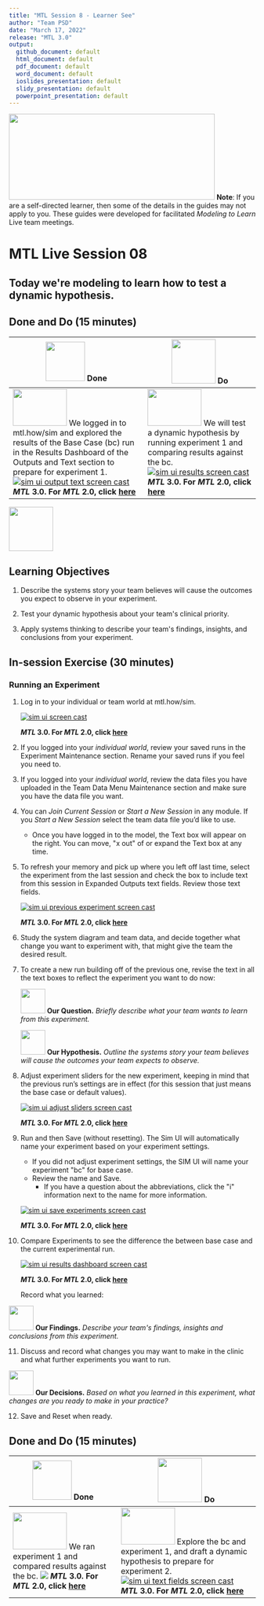 ```yaml
---
title: "MTL Session 8 - Learner See"
author: "Team PSD"
date: "March 17, 2022"
release: "MTL 3.0"
output: 
  github_document: default
  html_document: default
  pdf_document: default
  word_document: default
  ioslides_presentation: default
  slidy_presentation: default
  powerpoint_presentation: default
---
```


[<img src = "https://github.com/lzim/teampsd/blob/master/resources/title_slides/mtl_s08_dynamic_hypothesis_title.png"
     height = "175" width = "420">](#DontLink)
     **Note**: If you are a self-directed learner, then some of the details in the guides may not apply to you. These guides were developed for facilitated *Modeling to Learn* Live team meetings.

# MTL Live Session 08

## Today we're modeling to learn how to test a dynamic hypothesis.

## Done and Do (15 minutes)

<!-- Do/Done Tables -->
| [<img src = "https://github.com/lzim/teampsd/blob/master/resources/icons/done.png" height = "80" width = "80">](#.) **Done** | [<img src = "https://github.com/lzim/teampsd/blob/master/resources/icons/do.png" height = "90" width = "90">](#.) **Do** |
| --- | --- |
| [<img src = "https://raw.githubusercontent.com/lzim/teampsd/master/resources/logos/mtl_how_sim.png" height = "75" width = "110">](http://mtl.how/sim) We logged in to mtl.how/sim and explored the results of the Base Case (bc) run in the Results Dashboard of the Outputs and Text section to prepare for experiment 1. [![sim ui output text screen cast](https://raw.githubusercontent.com/lzim/teampsd/master/resources/gifs/mtl_2.0/sim_ui_outputs_text_section.gif)](#.) **_MTL_ 3.0. For _MTL_ 2.0, click [here](https://github.com/lzim/mtl/blob/master/release_2.0/mtl_session08_see.md)** | [<img src = "https://raw.githubusercontent.com/lzim/teampsd/master/resources/logos/mtl_how_sim.png" height = "75" width = "110">](http://mtl.how/sim) We will test a dynamic hypothesis by running experiment 1 and comparing results against the bc. [![sim ui results screen cast](https://raw.githubusercontent.com/lzim/teampsd/master/resources/gifs/mtl_2.0/sim_ui_results_dash.gif)](#.) **_MTL_ 3.0. For _MTL_ 2.0, click [here](https://github.com/lzim/mtl/blob/master/release_2.0/mtl_session08_see.md)** |

<!-- Learning Objectives Icon -->
[<img src = "https://github.com/lzim/teampsd/blob/master/resources/icons/learning_objectives.png" height = "90" width = "90" style ="display: inline-block"/>](#.)

## Learning Objectives

1. Describe the systems story your team believes will cause the outcomes you expect to observe in your experiment.

2. Test your dynamic hypothesis about your team's clinical priority.

3. Apply systems thinking to describe your team's findings, insights, and conclusions from your experiment.

## In-session Exercise (30 minutes)

### Running an Experiment

1. Log in to your individual or team world at mtl.how/sim.  

    [![sim ui screen cast](https://raw.githubusercontent.com/lzim/teampsd/master/resources/gifs/mtl_2.0/sim_ui_1.gif)](#.)  

    **_MTL_ 3.0. For _MTL_ 2.0, click [here](https://github.com/lzim/mtl/blob/master/release_2.0/mtl_session08_see.md)**  

2. If you logged into your *individual world*, review your saved runs in the Experiment Maintenance section. Rename your saved runs if you feel you need to.  

3. If you logged into your *individual world*, review the data files you have uploaded in the Team Data Menu Maintenance section and make sure you have the data file you want.  

4. You can *Join Current Session* or *Start a New Session* in any module. If you *Start a New Session* select the team data file you’d like to use.  

    - Once you have logged in to the model, the Text box will appear on the right. You can move, "x out" of or expand the Text box at any time.  

5. To refresh your memory and pick up where you left off last time, select the experiment from the last session and check the box to include text from this session in Expanded Outputs text fields. Review those text fields.  

    [![sim ui previous experiment screen cast](https://raw.githubusercontent.com/lzim/teampsd/master/resources/gifs/mtl_2.0/sim_ui_previous_exp.gif)](#.)  

    **_MTL_ 3.0. For _MTL_ 2.0, click [here](https://github.com/lzim/mtl/blob/master/release_1.7/mtl_session08_see.md)**  

6. Study the system diagram and team data, and decide together what change you want to experiment with, that might give the team the desired result.  

7. To create a new run building off of the previous one, revise the text in all the text boxes to reflect the experiment you want to do now:  

    [<img src = "https://raw.githubusercontent.com/lzim/teampsd/master/resources/icons/mtl_question.png" height = "50" width = "50" style = "display: inline-block"/>](#.) **Our Question.** *Briefly describe what your team wants to learn from this experiment.*  

    [<img src = "https://raw.githubusercontent.com/lzim/teampsd/master/resources/icons/mtl_hypothesis.png" height = "50" width = "50" style = "display: inline-block"/>](#.) **Our Hypothesis.** *Outline the systems story your team believes will cause the outcomes your team expects to observe.*  

8. Adjust experiment sliders for the new experiment, keeping in mind that the previous run’s settings are in effect (for this session that just means the base case or default values).  

    [![sim ui adjust sliders screen cast](https://raw.githubusercontent.com/lzim/teampsd/master/resources/gifs/mtl_2.0/sim_ui_adjust_sliders.gif)](#.)  

    **_MTL_ 3.0. For _MTL_ 2.0, click [here](https://github.com/lzim/mtl/blob/master/release_2.0/mtl_session08_see.md)**  

9. Run and then Save (without resetting). The Sim UI will automatically name your experiment based on your experiment settings. 
   - If you did not adjust experiment settings, the SIM UI will name your experiment "bc" for base case. 
   - Review the name and Save. 
      - If you have a question about the abbreviations, click the "i" information next to the name for more information.  

    [![sim ui save experiments screen cast](https://raw.githubusercontent.com/lzim/teampsd/master/resources/gifs/mtl_2.0/sim_ui_save_exp.gif)](#.)  

    **_MTL_ 3.0. For _MTL_ 2.0, click [here](https://github.com/lzim/mtl/blob/master/release_2.0/mtl_session08_see.md)**  

10. Compare Experiments to see the difference the between base case and the current experimental run.  

    [![sim ui results dashboard screen cast](https://raw.githubusercontent.com/lzim/teampsd/master/resources/gifs/mtl_2.0/sim_ui_results_dash.gif)](#.)  

    **_MTL_ 3.0. For _MTL_ 2.0, click [here](https://github.com/lzim/mtl/blob/master/release_2.0/mtl_session08_see.md)**  

    Record what you learned:  

[<img src = "https://raw.githubusercontent.com/lzim/teampsd/master/resources/icons/mtl_findings.png" height = "50" width = "50" style = "display: inline-block"/>](#.) **Our Findings.** *Describe your team's findings, insights and conclusions from this experiment.*  

11. Discuss and record what changes you may want to make in the clinic and what further experiments you want to run.  

[<img src = "https://raw.githubusercontent.com/lzim/teampsd/master/resources/icons/mtl_decisions.png" height = "50" width = "50" style = "display: inline-block"/>](#.) **Our Decisions.** *Based on what you learned in this experiment, what changes are you ready to make in your practice?*  

12. Save and Reset when ready.

## Done and Do (15 minutes)

<!-- Do/Done Tables -->
| [<img src = "https://github.com/lzim/teampsd/blob/master/resources/icons/done.png" height = "80" width = "80">](#.) **Done** | [<img src = "https://github.com/lzim/teampsd/blob/master/resources/icons/do.png" height = "90" width = "90">](#.) **Do** |
| --- | --- |
| [<img src = "https://raw.githubusercontent.com/lzim/teampsd/master/resources/logos/mtl_how_sim.png" height = "75" width = "110">](http://mtl.how/sim) We ran experiment 1 and compared results against the bc. [![](https://raw.githubusercontent.com/lzim/teampsd/master/resources/gifs/mtl_2.0/sim_ui_results_dash.gif)](#.) **_MTL_ 3.0. For _MTL_ 2.0, click [here](https://github.com/lzim/mtl/blob/master/release_2.0/mtl_session08_see.md)** | [<img src = "https://raw.githubusercontent.com/lzim/teampsd/master/resources/logos/mtl_how_sim.png" height = "75" width = "110">](http://mtl.how/sim) Explore the bc and experiment 1, and draft a dynamic hypothesis to prepare for experiment 2. [![sim ui text fields screen cast](https://raw.githubusercontent.com/lzim/teampsd/master/resources/gifs/mtl_3.0/sim_ui_text_fields.gif)](#.) **_MTL_ 3.0. For _MTL_ 2.0, click [here](https://github.com/lzim/mtl/blob/master/release_2.0/mtl_session08_see.md)** |
